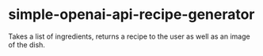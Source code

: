 # simple-openai-api-recipe-generator
Takes a list of ingredients, returns a recipe to the user as well as an image of the dish.
